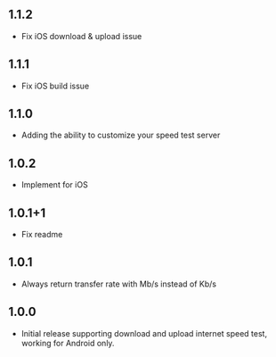 ## 1.1.2

* Fix iOS download & upload issue

## 1.1.1

* Fix iOS build issue

## 1.1.0

* Adding the ability to customize your speed test server

## 1.0.2

* Implement for iOS


## 1.0.1+1

* Fix readme


## 1.0.1

* Always return transfer rate with Mb/s instead of Kb/s


## 1.0.0

* Initial release supporting download and upload internet speed test, working for Android only.

